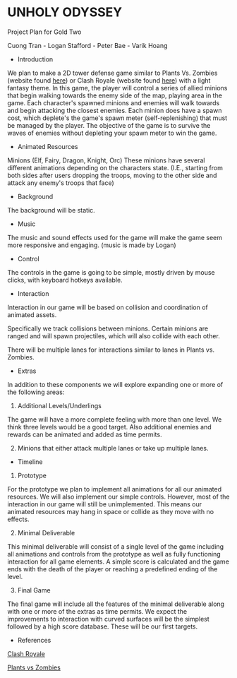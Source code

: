 # UNHOLY ODYSSEY

Project Plan for Gold Two

Cuong Tran - Logan Stafford - Peter Bae - Varik Hoang

 - Introduction 

We plan to make a 2D tower defense game similar to Plants Vs. Zombies (website found [here](https://www.ea.com/games/plantsvszombies/plantsvszombies2)) or Clash Royale (website found [here](https://clashroyale.com/)) with a light fantasy theme. In this game, the player will control a series of allied  minions that begin walking towards the enemy side of the map,  playing area in the game. Each character&#39;s spawned minions and enemies will walk towards and begin attacking the closest enemies. Each minion does have a spawn cost, which deplete's the game's spawn meter (self-replenishing) that must be managed by the player. The objective of the game is to survive the waves of enemies without depleting your spawn meter to win the game.

 - Animated Resources 

Minions (Elf, Fairy, Dragon, Knight, Orc)
These minions have several different animations depending on the characters state. (I.E., starting from both sides after users dropping the troops, moving to the other side and attack any enemy's troops that face)

 - Background

The background will be static.

 - Music
 
The music and sound effects used for the game will make the game seem more responsive and engaging. (music is made by Logan)

 - Control

The controls in the game is going to be simple, mostly driven by mouse clicks, with keyboard hotkeys available.

 - Interaction

Interaction in our game will be based on collision and coordination of animated assets.

Specifically we track collisions between minions. Certain minions are ranged and will spawn projectiles, which will also collide with each other.

There will be multiple lanes for interactions similar to lanes in Plants vs. Zombies.

 - Extras 

In addition to these components we will explore expanding one or more of the following areas:

 1. Additional Levels/Underlings

The game will have a more complete feeling with more than one level. We think three levels would be a good target. Also additional enemies and rewards can be animated and added as time permits.

2. Minions that either attack multiple lanes or take up multiple lanes.

 - Timeline

1. Prototype

For the prototype we plan to implement all animations for all our animated resources. We will also implement our simple controls. However, most of the interaction in our game will still be unimplemented. This means our animated resources may hang in space or collide as they move with no effects.

2. Minimal Deliverable

This minimal deliverable will consist of a single level of the game including all animations and controls from the prototype as well as fully functioning interaction for all game elements. A simple score is calculated and the game ends with the death of the player or reaching a predefined ending of the level.

3. Final Game

The final game will include all the features of the minimal deliverable along with one or more of the extras as time permits. We expect the improvements to interaction with curved surfaces will be the simplest followed by a high score database. These will be our first targets.

 - References

[Clash Royale](https://clashroyale.com/)

[Plants vs Zombies](https://www.ea.com/games/plantsvszombies/plantsvszombies2)